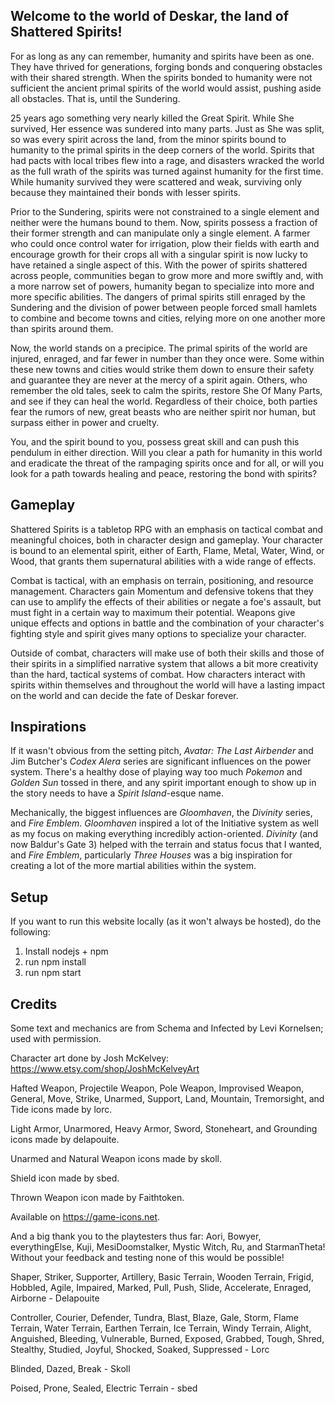 ## Welcome to the world of Deskar, the land of Shattered Spirits!

For as long as any can remember, humanity and spirits have been as one. They have thrived for generations, forging bonds and conquering obstacles with their shared strength. When the spirits bonded to humanity were not sufficient the ancient primal spirits of the world would assist, pushing aside all obstacles. That is, until the Sundering.

25 years ago something very nearly killed the Great Spirit. While She survived, Her essence was sundered into many parts. Just as She was split, so was every spirit across the land, from the minor spirits bound to humanity to the primal spirits in the deep corners of the world. Spirits that had pacts with local tribes flew into a rage, and disasters wracked the world as the full wrath of the spirits was turned against humanity for the first time. While humanity survived they were scattered and weak, surviving only because they maintained their bonds with lesser spirits.

Prior to the Sundering, spirits were not constrained to a single element and neither were the humans bound to them. Now, spirits possess a fraction of their former strength and can manipulate only a single element. A farmer who could once control water for irrigation, plow their fields with earth and encourage growth for their crops all with a singular spirit is now lucky to have retained a single aspect of this. With the power of spirits shattered across people, communities began to grow more and more swiftly and, with a more narrow set of powers, humanity began to specialize into more and more specific abilities. The dangers of primal spirits still enraged by the Sundering and the division of power between people forced small hamlets to combine and become towns and cities, relying more on one another more than spirits around them.

Now, the world stands on a precipice. The primal spirits of the world are injured, enraged, and far fewer in number than they once were. Some within these new towns and cities would strike them down to ensure their safety and guarantee they are never at the mercy of a spirit again. Others, who remember the old tales, seek to calm the spirits, restore She Of Many Parts, and see if they can heal the world. Regardless of their choice, both parties fear the rumors of new, great beasts who are neither spirit nor human, but surpass either in power and cruelty.

You, and the spirit bound to you, possess great skill and can push this pendulum in either direction. Will you clear a path for humanity in this world and eradicate the threat of the rampaging spirits once and for all, or will you look for a path towards healing and peace, restoring the bond with spirits?

## Gameplay

Shattered Spirits is a tabletop RPG with an emphasis on tactical combat and meaningful choices, both in character design and gameplay. Your character is bound to an elemental spirit, either of Earth, Flame, Metal, Water, Wind, or Wood, that grants them supernatural abilities with a wide range of effects.

Combat is tactical, with an emphasis on terrain, positioning, and resource management. Characters gain Momentum and defensive tokens that they can use to amplify the effects of their abilities or negate a foe's assault, but must fight in a certain way to maximum their potential. Weapons give unique effects and options in battle and the combination of your character's fighting style and spirit gives many options to specialize your character.

Outside of combat, characters will make use of both their skills and those of their spirits in a simplified narrative system that allows a bit more creativity than the hard, tactical systems of combat. How characters interact with spirits within themselves and throughout the world will have a lasting impact on the world and can decide the fate of Deskar forever.

## Inspirations

If it wasn't obvious from the setting pitch, _Avatar: The Last Airbender_ and Jim Butcher's _Codex Alera_ series are significant influences on the power system. There's a healthy dose of playing way too much _Pokemon_ and _Golden Sun_ tossed in there, and any spirit important enough to show up in the story needs to have a _Spirit Island_-esque name.

Mechanically, the biggest influences are _Gloomhaven_, the _Divinity_ series, and _Fire Emblem_. _Gloomhaven_ inspired a lot of the Initiative system as well as my focus on making everything incredibly action-oriented. _Divinity_ (and now Baldur's Gate 3) helped with the terrain and status focus that I wanted, and _Fire Emblem_, particularly _Three Houses_ was a big inspiration for creating a lot of the more martial abilities within the system.

## Setup

If you want to run this website locally (as it won't always be hosted), do the following:

1. Install nodejs + npm
2. run npm install
3. run npm start

## Credits

Some text and mechanics are from Schema and Infected by Levi Kornelsen; used with permission.

Character art done by Josh McKelvey: https://www.etsy.com/shop/JoshMcKelveyArt

Hafted Weapon, Projectile Weapon, Pole Weapon, Improvised Weapon, General, Move, Strike, Unarmed, Support, Land, Mountain, Tremorsight, and Tide icons made by lorc.

Light Armor, Unarmored, Heavy Armor, Sword, Stoneheart, and Grounding icons made by delapouite.

Unarmed and Natural Weapon icons made by skoll.

Shield icon made by sbed.

Thrown Weapon icon made by Faithtoken.

Available on https://game-icons.net.

And a big thank you to the playtesters thus far: Aori, Bowyer, everythingElse, Kuji, MesiDoomstalker, Mystic Witch, Ru, and StarmanTheta! Without your feedback and testing none of this would be possible!

Shaper, Striker, Supporter, Artillery, Basic Terrain, Wooden Terrain, Frigid, Hobbled, Agile, Impaired, Marked, Pull, Push, Slide, Accelerate, Enraged, Airborne - Delapouite

Controller, Courier, Defender, Tundra, Blast, Blaze, Gale, Storm, Flame Terrain, Water Terrain, Earthen Terrain, Ice Terrain, Windy Terrain, Alight, Anguished, Bleeding, Vulnerable, Burned, Exposed, Grabbed, Tough, Shred, Stealthy, Studied, Joyful, Shocked, Soaked, Suppressed - Lorc

Blinded, Dazed, Break - Skoll

Poised, Prone, Sealed, Electric Terrain - sbed
